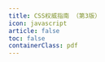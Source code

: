 ```yaml
---
title: CSS权威指南 （第3版）
icon: javascript
article: false
toc: false
containerClass: pdf
---
```


<PDF url="https://resources-chengdu.oss-cn-chengdu.aliyuncs.com/pdf/DefinitiveGuideToCSS.pdf" height="800px" />